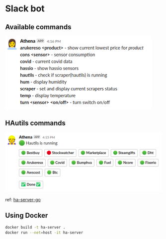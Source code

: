 # Slack bot

## Available commands
![commands](.gitimages/commands.png)


## HAutils commands
![commands](.gitimages/scraper.png)

ref: [ha-server-go](https://github.com/klajbard/ha-utils-go)

## Using Docker
```sh
docker build -t ha-server .
docker run --net=host -it ha-server
```